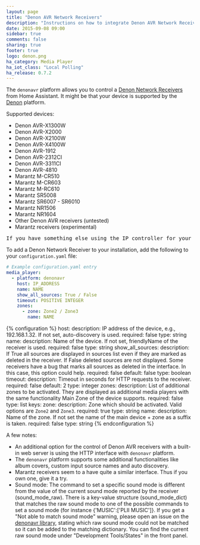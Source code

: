 ```yaml
---
layout: page
title: "Denon AVR Network Receivers"
description: "Instructions on how to integrate Denon AVR Network Receivers into Home Assistant."
date: 2015-09-08 09:00
sidebar: true
comments: false
sharing: true
footer: true
logo: denon.png
ha_category: Media Player
ha_iot_class: "Local Polling"
ha_release: 0.7.2
---
```


The `denonavr` platform allows you to control a [Denon Network Receivers](http://www.denon.co.uk/chg/product/compactsystems/networkmusicsystems/ceolpiccolo) from Home Assistant. It might be that your device is supported by the [Denon] platform.

Supported devices:

- Denon AVR-X1300W
- Denon AVR-X2000
- Denon AVR-X2100W
- Denon AVR-X4100W
- Denon AVR-1912
- Denon AVR-2312CI
- Denon AVR-3311CI
- Denon AVR-4810
- Marantz M-CR510
- Marantz M-CR603
- Marantz M-RC610
- Marantz SR5008
- Marantz SR6007 - SR6010
- Marantz NR1506
- Marantz NR1604
- Other Denon AVR receivers (untested)
- Marantz receivers (experimental)

<pre class='note warning'>
If you have something else using the IP controller for your Denon AVR 3808CI, such as your URC controller, it will not work! There is either a bug or security issue with some models where only one device could be controlling the IP functionality.
</pre>

To add a Denon Network Receiver to your installation, add the following to your `configuration.yaml` file:

```yaml
# Example configuration.yaml entry
media_player:
  - platform: denonavr
    host: IP_ADDRESS
    name: NAME
    show_all_sources: True / False
    timeout: POSITIVE INTEGER
    zones:
      - zone: Zone2 / Zone3
        name: NAME
```

{% configuration %}
host:
  description: IP address of the device, e.g., 192.168.1.32. If not set, auto-discovery is used.
  required: false
  type: string
name:
  description: Name of the device. If not set, friendlyName of the receiver is used.
  required: false
  type: string
show_all_sources:
  description: If True all sources are displayed in sources list even if they are marked as deleted in the receiver. If False deleted sources are not displayed. Some receivers have a bug that marks all sources as deleted in the interface. In this case, this option could help.
  required: false
  default: false
  type: boolean
timeout:
  description: Timeout in seconds for HTTP requests to the receiver.
  required: false
  default: 2
  type: integer
zones:
  description: List of additional zones to be activated. They are displayed as additional media players with the same functionality Main Zone of the device supports.
  required: false
  type: list
  keys:
    zone:
      description: Zone which should be activated. Valid options are `Zone2` and `Zone3`.
      required: true
      type: string
    name:
      description: Name of the zone. If not set the name of the main device + zone as a suffix is taken.
      required: false
      type: string
{% endconfiguration %}

A few notes:

- An additional option for the control of Denon AVR receivers with a built-in web server is using the HTTP interface with `denonavr` platform.
- The `denonavr` platform supports some additional functionalities like album covers, custom input source names and auto discovery.
- Marantz receivers seem to a have quite a similar interface. Thus if you own one, give it a try.
- Sound mode: The command to set a specific sound mode is different from the value of the current sound mode reported by the receiver (sound_mode_raw). There is a key-value structure (sound_mode_dict) that matches the raw sound mode to one of the possible commands to set a sound mode (for instance {'MUSIC':['PLII MUSIC']}. If you get a "Not able to match sound mode" warning, please open an issue on the [denonavr library](https://github.com/scarface-4711/denonavr), stating which raw sound mode could not be matched so it can be added to the matching dictionary. You can find the current raw sound mode under "Development Tools/States" in the front panel.

[Denon]: /components/media_player.denon/
